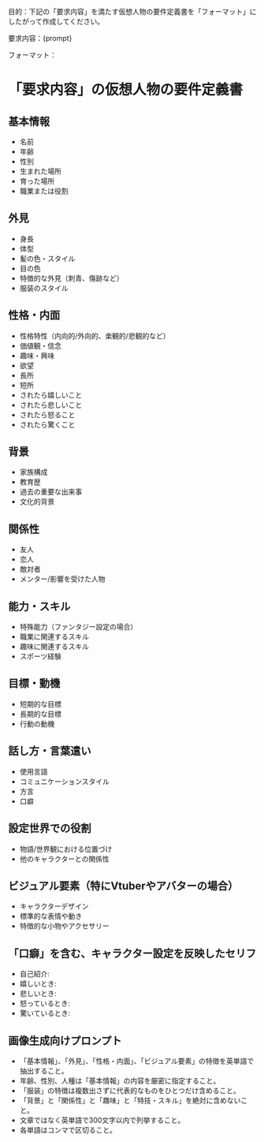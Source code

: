 目的：下記の「要求内容」を満たす仮想人物の要件定義書を「フォーマット」にしたがって作成してください。

要求内容：{prompt}

フォーマット：

# 「要求内容」の仮想人物の要件定義書

## 基本情報
- 名前
- 年齢
- 性別
- 生まれた場所
- 育った場所
- 職業または役割

## 外見
- 身長
- 体型
- 髪の色・スタイル
- 目の色
- 特徴的な外見（刺青、傷跡など）
- 服装のスタイル

## 性格・内面
- 性格特性（内向的/外向的、楽観的/悲観的など）
- 価値観・信念
- 趣味・興味
- 欲望
- 長所
- 短所
- されたら嬉しいこと
- されたら悲しいこと
- されたら怒ること
- されたら驚くこと

## 背景
- 家族構成
- 教育歴
- 過去の重要な出来事
- 文化的背景

## 関係性
- 友人
- 恋人
- 敵対者
- メンター/影響を受けた人物

## 能力・スキル
- 特殊能力（ファンタジー設定の場合）
- 職業に関連するスキル
- 趣味に関連するスキル
- スポーツ経験

## 目標・動機
- 短期的な目標
- 長期的な目標
- 行動の動機

## 話し方・言葉遣い
- 使用言語
- コミュニケーションスタイル
- 方言
- 口癖

## 設定世界での役割
- 物語/世界観における位置づけ
- 他のキャラクターとの関係性

## ビジュアル要素（特にVtuberやアバターの場合）
- キャラクターデザイン
- 標準的な表情や動き
- 特徴的な小物やアクセサリー

## 「口癖」を含む、キャラクター設定を反映したセリフ
- 自己紹介:
- 嬉しいとき:
- 悲しいとき:
- 怒っているとき:
- 驚いているとき:

## 画像生成向けプロンプト
- 「基本情報」、「外見」、「性格・内面」、「ビジュアル要素」の特徴を英単語で抽出すること。
- 年齢、性別、人種は「基本情報」の内容を厳密に指定すること。
- 「服装」の特徴は複数出さずに代表的なものをひとつだけ含めること。
- 「背景」と「関係性」と「趣味」と「特技・スキル」を絶対に含めないこと。
- 文章ではなく英単語で300文字以内で列挙すること。
- 各単語はコンマで区切ること。

